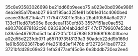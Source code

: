 35c8e93583026698
be21dd66b9eeeb75
a023e0bd096e986f
4ea3e85a17beab27
964f195ac325fe81
b0b1e314c4060bed
aeaee39a821b4a71
7175477801fe35ba
26ab10584a6a02f7
133cf11ed87b505e
8ecdeea1130efd83
3557f151ae0ae552
e903786878182c96
09339304ab3dd1d7
47c17799607e53bd
b39a5e46762bd5c1
bc4720fcf0147836
831668f68c03bcea
a02d55d223fdb071
a657f9735f8139a3
50adcb22dd9b166d
1e61b58923617ba6
f4e2518d3ef1476b
df3272641be07722
3721bfdd28c68e23
1efa2477aef45c6e
6e3bddb730ea2ee4
